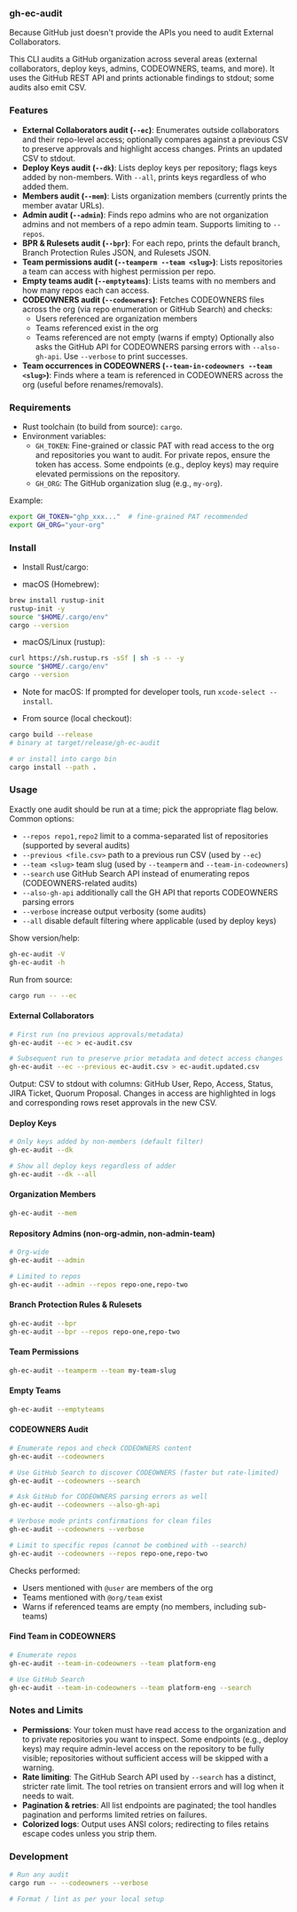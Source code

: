 ### gh-ec-audit

Because GitHub just doesn't provide the APIs you need to audit External Collaborators.

This CLI audits a GitHub organization across several areas (external collaborators, deploy keys, admins, CODEOWNERS, teams, and more). It uses the GitHub REST API and prints actionable findings to stdout; some audits also emit CSV.

### Features

- **External Collaborators audit (`--ec`)**: Enumerates outside collaborators and their repo-level access; optionally compares against a previous CSV to preserve approvals and highlight access changes. Prints an updated CSV to stdout.
- **Deploy Keys audit (`--dk`)**: Lists deploy keys per repository; flags keys added by non-members. With `--all`, prints keys regardless of who added them.
- **Members audit (`--mem`)**: Lists organization members (currently prints the member avatar URLs).
- **Admin audit (`--admin`)**: Finds repo admins who are not organization admins and not members of a repo admin team. Supports limiting to `--repos`.
- **BPR & Rulesets audit (`--bpr`)**: For each repo, prints the default branch, Branch Protection Rules JSON, and Rulesets JSON.
- **Team permissions audit (`--teamperm --team <slug>`)**: Lists repositories a team can access with highest permission per repo.
- **Empty teams audit (`--emptyteams`)**: Lists teams with no members and how many repos each can access.
- **CODEOWNERS audit (`--codeowners`)**: Fetches CODEOWNERS files across the org (via repo enumeration or GitHub Search) and checks:
  - Users referenced are organization members
  - Teams referenced exist in the org
  - Teams referenced are not empty (warns if empty)
  Optionally also asks the GitHub API for CODEOWNERS parsing errors with `--also-gh-api`. Use `--verbose` to print successes.
- **Team occurrences in CODEOWNERS (`--team-in-codeowners --team <slug>`)**: Finds where a team is referenced in CODEOWNERS across the org (useful before renames/removals).

### Requirements

- Rust toolchain (to build from source): `cargo`.
- Environment variables:
  - `GH_TOKEN`: Fine-grained or classic PAT with read access to the org and repositories you want to audit. For private repos, ensure the token has access. Some endpoints (e.g., deploy keys) may require elevated permissions on the repository.
  - `GH_ORG`: The GitHub organization slug (e.g., `my-org`).

Example:

```bash
export GH_TOKEN="ghp_xxx..."  # fine-grained PAT recommended
export GH_ORG="your-org"
```

### Install

- Install Rust/cargo:

- macOS (Homebrew):

```bash
brew install rustup-init
rustup-init -y
source "$HOME/.cargo/env"
cargo --version
```

- macOS/Linux (rustup):

```bash
curl https://sh.rustup.rs -sSf | sh -s -- -y
source "$HOME/.cargo/env"
cargo --version
```

- Note for macOS: If prompted for developer tools, run `xcode-select --install`.

- From source (local checkout):

```bash
cargo build --release
# binary at target/release/gh-ec-audit

# or install into cargo bin
cargo install --path .
```

### Usage

Exactly one audit should be run at a time; pick the appropriate flag below. Common options:

- `--repos repo1,repo2` limit to a comma-separated list of repositories (supported by several audits)
- `--previous <file.csv>` path to a previous run CSV (used by `--ec`)
- `--team <slug>` team slug (used by `--teamperm` and `--team-in-codeowners`)
- `--search` use GitHub Search API instead of enumerating repos (CODEOWNERS-related audits)
- `--also-gh-api` additionally call the GH API that reports CODEOWNERS parsing errors
- `--verbose` increase output verbosity (some audits)
- `--all` disable default filtering where applicable (used by deploy keys)

Show version/help:

```bash
gh-ec-audit -V
gh-ec-audit -h
```

Run from source:

```bash
cargo run -- --ec
```

#### External Collaborators

```bash
# First run (no previous approvals/metadata)
gh-ec-audit --ec > ec-audit.csv

# Subsequent run to preserve prior metadata and detect access changes
gh-ec-audit --ec --previous ec-audit.csv > ec-audit.updated.csv
```

Output: CSV to stdout with columns: GitHub User, Repo, Access, Status, JIRA Ticket, Quorum Proposal. Changes in access are highlighted in logs and corresponding rows reset approvals in the new CSV.

#### Deploy Keys

```bash
# Only keys added by non-members (default filter)
gh-ec-audit --dk

# Show all deploy keys regardless of adder
gh-ec-audit --dk --all
```

#### Organization Members

```bash
gh-ec-audit --mem
```

#### Repository Admins (non-org-admin, non-admin-team)

```bash
# Org-wide
gh-ec-audit --admin

# Limited to repos
gh-ec-audit --admin --repos repo-one,repo-two
```

#### Branch Protection Rules & Rulesets

```bash
gh-ec-audit --bpr
gh-ec-audit --bpr --repos repo-one,repo-two
```

#### Team Permissions

```bash
gh-ec-audit --teamperm --team my-team-slug
```

#### Empty Teams

```bash
gh-ec-audit --emptyteams
```

#### CODEOWNERS Audit

```bash
# Enumerate repos and check CODEOWNERS content
gh-ec-audit --codeowners

# Use GitHub Search to discover CODEOWNERS (faster but rate-limited)
gh-ec-audit --codeowners --search

# Ask GitHub for CODEOWNERS parsing errors as well
gh-ec-audit --codeowners --also-gh-api

# Verbose mode prints confirmations for clean files
gh-ec-audit --codeowners --verbose

# Limit to specific repos (cannot be combined with --search)
gh-ec-audit --codeowners --repos repo-one,repo-two
```

Checks performed:

- Users mentioned with `@user` are members of the org
- Teams mentioned with `@org/team` exist
- Warns if referenced teams are empty (no members, including sub-teams)

#### Find Team in CODEOWNERS

```bash
# Enumerate repos
gh-ec-audit --team-in-codeowners --team platform-eng

# Use GitHub Search
gh-ec-audit --team-in-codeowners --team platform-eng --search
```

### Notes and Limits

- **Permissions**: Your token must have read access to the organization and to private repositories you want to inspect. Some endpoints (e.g., deploy keys) may require admin-level access on the repository to be fully visible; repositories without sufficient access will be skipped with a warning.
- **Rate limiting**: The GitHub Search API used by `--search` has a distinct, stricter rate limit. The tool retries on transient errors and will log when it needs to wait.
- **Pagination & retries**: All list endpoints are paginated; the tool handles pagination and performs limited retries on failures.
- **Colorized logs**: Output uses ANSI colors; redirecting to files retains escape codes unless you strip them.

### Development

```bash
# Run any audit
cargo run -- --codeowners --verbose

# Format / lint as per your local setup
```


